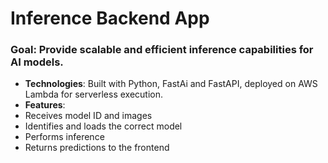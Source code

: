 # Inference Backend App

### Goal: Provide scalable and efficient inference capabilities for AI models.
- **Technologies**: Built with Python, FastAi and FastAPI, deployed on AWS Lambda for serverless execution.
- **Features**:
- Receives model ID and images
- Identifies and loads the correct model
- Performs inference
- Returns predictions to the frontend
